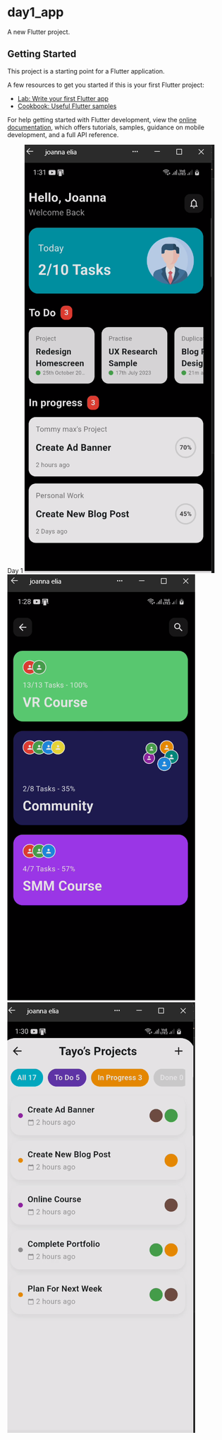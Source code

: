 # day1_app

A new Flutter project.

## Getting Started

This project is a starting point for a Flutter application.

A few resources to get you started if this is your first Flutter project:

- [Lab: Write your first Flutter app](https://docs.flutter.dev/get-started/codelab)
- [Cookbook: Useful Flutter samples](https://docs.flutter.dev/cookbook)

For help getting started with Flutter development, view the
[online documentation](https://docs.flutter.dev/), which offers tutorials,
samples, guidance on mobile development, and a full API reference.

Day 1
![screen1](assets/Screenshot%202025-04-23%20133248.png)
![screen2](assets/Screenshot%202025-04-23%20133003.png)
![screen3](assets/Screenshot%202025-04-23%20133205.png)

